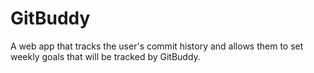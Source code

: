 # GitBuddy
A web app that tracks the user's commit history and allows them to set weekly goals that will be tracked by GitBuddy.

